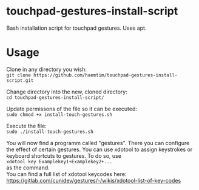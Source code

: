 # touchpad-gestures-install-script
Bash installation script for touchpad gestures. Uses apt.

# Usage

Clone in any directory you wish: \
`git clone https://github.com/haemtim/touchpad-gestures-install-script.git` <br>

Change directory into the new, cloned directory: \
`cd touchpad-gestures-install-script/` <br>

Update permissons of the file so it can be executed: \
`sudo chmod +x install-touch-gestures.sh` <br>

Execute the file: \
`sudo ./install-touch-gestures.sh`<br>

You will now find a programm called "gestures". There you can configure the effect of certain gestures. You can use xdotool to assign keystrokes or keyboard shortcuts to gestures. To do so, use <br>
`xdotool key Examplekey1+Examplekey2+...` <br>
as the command. \
You can find a full list of xdotool keycodes here: https://gitlab.com/cunidev/gestures/-/wikis/xdotool-list-of-key-codes

